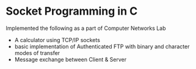 # Socket Programming in C
Implemented the following as a part of Computer Networks Lab
* A calculator using TCP/IP sockets
* basic implementation of Authenticated FTP with binary and character modes of transfer 
* Message exchange between Client & Server 

